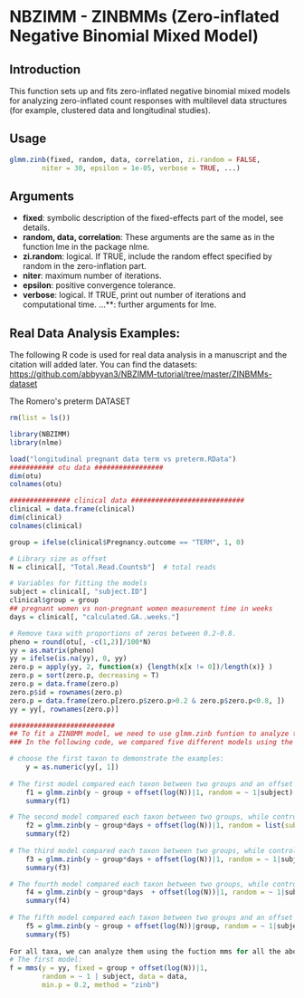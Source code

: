 # NBZIMM - ZINBMMs (Zero-inflated Negative Binomial Mixed Model)

## Introduction

This function sets up and fits zero-inflated negative binomial mixed models for analyzing zero-inflated count responses with multilevel data structures (for example, clustered data and longitudinal studies).

## Usage
```r
glmm.zinb(fixed, random, data, correlation, zi.random = FALSE, 
        niter = 30, epsilon = 1e-05, verbose = TRUE, ...) 
```
## Arguments

- **fixed**: symbolic description of the fixed-effects part of the model, see details.
- **random, data, correlation**: These arguments are the same as in the function lme in the package nlme.
- **zi.random**: logical. If TRUE, include the random effect specified by random in the zero-inflation part.
- **niter**: maximum number of iterations.
- **epsilon**: positive convergence tolerance.
- **verbose**: logical. If TRUE, print out number of iterations and computational time.
...**: further arguments for lme.

## Real Data Analysis Examples:
The following R code is used for real data analysis in a manuscript and the citation will added later.
You can find the datasets: <https://github.com/abbyyan3/NBZIMM-tutorial/tree/master/ZINBMMs-dataset>

The Romero's preterm DATASET
```r
rm(list = ls())

library(NBZIMM)
library(nlme)

load("longitudinal pregnant data term vs preterm.RData")
########### otu data #################
dim(otu)
colnames(otu)

############### clinical data ############################
clinical = data.frame(clinical)
dim(clinical)
colnames(clinical)

group = ifelse(clinical$Pregnancy.outcome == "TERM", 1, 0)

# Library size as offset
N = clinical[, "Total.Read.Countsb"]  # total reads

# Variables for fitting the models
subject = clinical[, "subject.ID"]
clinical$group = group
## pregnant women vs non-pregnant women measurement time in weeks
days = clinical[, "calculated.GA..weeks."]

# Remove taxa with proportions of zeros between 0.2-0.8.
pheno = round(otu[, -c(1,2)]/100*N)
yy = as.matrix(pheno)  
yy = ifelse(is.na(yy), 0, yy)
zero.p = apply(yy, 2, function(x) {length(x[x != 0])/length(x)} )
zero.p = sort(zero.p, decreasing = T)
zero.p = data.frame(zero.p)
zero.p$id = rownames(zero.p)
zero.p = data.frame(zero.p[zero.p$zero.p>0.2 & zero.p$zero.p<0.8, ])
yy = yy[, rownames(zero.p)]

##########################
## To fit a ZINBMM model, we need to use glmm.zinb funtion to analyze the taxa count data.
### In the following code, we compared five different models using the function glmm.zinb to separately analyze each taxon for all taxa in the real data.

# choose the first taxon to demonstrate the examples:
    y = as.numeric(yy[, 1])
    
# The first model compared each taxon between two groups and an offset term for library size is needed in fixed effects. The random effect includes a random intercept. No fixed or random effects is considered for zero part. 
    f1 = glmm.zinb(y ~ group + offset(log(N))|1, random = ~ 1|subject)
    summary(f1)

# The second model compared each taxon between two groups, while controlling days, and group by days interaction. And an offset term for library size is needed in fixed effects. The random effect includes a random intercept and a random slope of days. No fixed or random effects is considered for zero part. 
    f2 = glmm.zinb(y ~ group*days + offset(log(N))|1, random = list(subject = pdDiag(~days)))
    summary(f2)
    
# The third model compared each taxon between two groups, while controlling days, and group by days interaction. And an offset term for library size is needed in fixed effects. The random effect includes a random intercept. No fixed or random effects is considered for zero part.
    f3 = glmm.zinb(y ~ group*days + offset(log(N))|1, random = ~ 1|subject)
    summary(f3)

# The fourth model compared each taxon between two groups, while controlling days, and group by days interaction. And an offset term for library size is needed in fixed effects. The random effect includes a random intercept. A correlation structure of AR1 is considered in this model. No fixed or random effects is considered for zero part.
    f4 = glmm.zinb(y ~ group*days  + offset(log(N))|1, random = ~ 1|subject, correlation = corAR1()) 
    summary(f4)
    
# The fifth model compared each taxon between two groups and an offset term for library size is needed in fixed effects. The random effect includes a random intercept. Group is considered for fixed effects in zero part. 
    f5 = glmm.zinb(y ~ group + offset(log(N))|group, random = ~ 1|subject)
    summary(f5)
       
For all taxa, we can analyze them using the fuction mms for all the above models. For demonstration, we use mms for the first model:
# The first model:
f = mms(y = yy, fixed = group + offset(log(N))|1, 
        random = ~ 1 | subject, data = data,
        min.p = 0.2, method = "zinb")
        
```
